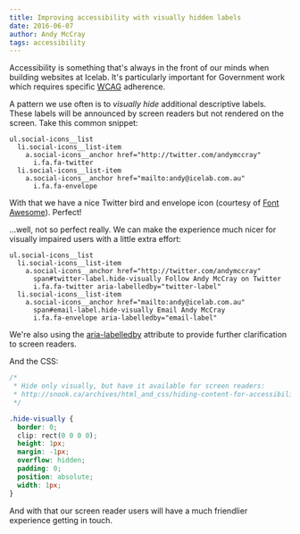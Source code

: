 ```yaml
---
title: Improving accessibility with visually hidden labels
date: 2016-06-07
author: Andy McCray
tags: accessibility
---
```


Accessibility is something that's always in the front of our minds when building websites at Icelab. It's particularly important for Government work which requires specific [WCAG](https://www.w3.org/WAI/intro/wcag) adherence.

A pattern we use often is to _visually hide_ additional descriptive labels. These labels will be announced by screen readers but not rendered on the screen. Take this common snippet:

```slim
ul.social-icons__list
  li.social-icons__list-item
    a.social-icons__anchor href="http://twitter.com/andymccray"
      i.fa.fa-twitter
  li.social-icons__list-item
    a.social-icons__anchor href="mailto:andy@icelab.com.au"
      i.fa.fa-envelope
```

With that we have a nice Twitter bird and envelope icon (courtesy of [Font Awesome](http://fontawesome.io/)). Perfect!

…well, not so perfect really. We can make the experience much nicer for visually impaired users with a little extra effort:

```slim
ul.social-icons__list
  li.social-icons__list-item
    a.social-icons__anchor href="http://twitter.com/andymccray"
      span#twitter-label.hide-visually Follow Andy McCray on Twitter
      i.fa.fa-twitter aria-labelledby="twitter-label"
  li.social-icons__list-item
    a.social-icons__anchor href="mailto:andy@icelab.com.au"
      span#email-label.hide-visually Email Andy McCray
      i.fa.fa-envelope aria-labelledby="email-label"
```

We're also using the [aria-labelledby](https://developer.mozilla.org/en-US/docs/Web/Accessibility/ARIA/ARIA_Techniques/Using_the_aria-labelledby_attribute) attribute to provide further clarification to screen readers.

And the CSS:

```css
/*
 * Hide only visually, but have it available for screen readers:
 * http://snook.ca/archives/html_and_css/hiding-content-for-accessibility
 */

.hide-visually {
  border: 0;
  clip: rect(0 0 0 0);
  height: 1px;
  margin: -1px;
  overflow: hidden;
  padding: 0;
  position: absolute;
  width: 1px;
}
```

And with that our screen reader users will have a much friendlier experience getting in touch.
